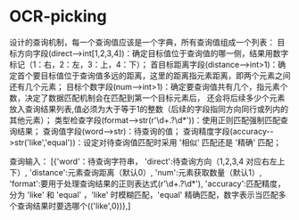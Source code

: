# OCR-picking

设计的查询机制，每一个查询值应该是一个字典，所有查询值组成一个列表：
目标方向字段(direct-->int[1,2,3,4])：确定目标值位于查询值的哪一侧，结果用数字标记（1：右，2：左，3：上，4：下）；
首目标距离字段(distance-->int>1)：确定首个要目标值位于查询值多远的距离，这里的距离指元素距离，即两个元素之间还有几个元素；
目标个数字段(num-->int>1)：确定要查询值共有几个，指元素个数，决定了数据匹配机制会在匹配到第一个目标元素后，
还会将后续多少个元素放入查询结果列表,值必须为大于等于1的整数（后续的字段指同方向同行或列内的其他元素）；
类型检查字段(format-->str(r'\d+\.?\d*'))：使用正则匹配强制匹配查询结果；
查询值字段(word-->str)：待查询的值；
查询精度字段(accuracy-->str('like','equal'))：设定对待查询值匹配时采用 '相似' 匹配还是 '精确' 匹配；

查询输入：
[{'word'：待查询字符串，
  'direct':待查询方向（1,2,3,4 对应右左上下）,
  'distance':元素查询距离（默认0）,
  'num':元素获取数量（默认1）,
  'format':要用于处理查询结果的正则表达式(r'\d+\.?\d*'),
  'accuracy':匹配精度，分为 'like' 和 'equal' ，'like' 时模糊匹配，'equal' 精确匹配，数字表示当匹配多个查询结果时要选哪个(('like',0))},]